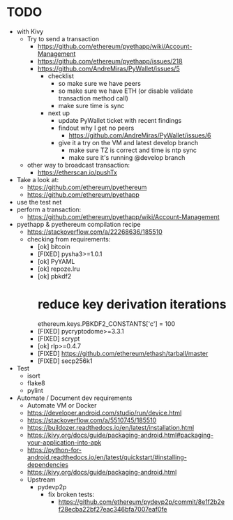 # TODO

 * with Kivy
   * Try to send a transaction
     * https://github.com/ethereum/pyethapp/wiki/Account-Management
     * https://github.com/ethereum/pyethapp/issues/218
     * https://github.com/AndreMiras/PyWallet/issues/5
       * checklist
         * so make sure we have peers
         * so make sure we have ETH (or disable validate transaction method call)
         * make sure time is sync
       * next up
         * update PyWallet ticket with recent findings
         * findout why I get no peers
           * https://github.com/AndreMiras/PyWallet/issues/6
         * give it a try on the VM and latest develop branch
           * make sure TZ is correct and time is ntp sync
           * make sure it's running @develop branch
   * other way to broadcast transaction:
     * https://etherscan.io/pushTx
 * Take a look at:
   * https://github.com/ethereum/pyethereum
   * https://github.com/ethereum/pyethapp
 * use the test net
 * perform a transaction:
   * https://github.com/ethereum/pyethapp/wiki/Account-Management
 * pyethapp & pyethereum compilation recipe
   * https://stackoverflow.com/a/22268636/185510
   * checking from requirements:
     * [ok]   bitcoin
     * [FIXED]  pysha3>=1.0.1
     * [ok] PyYAML
     * [ok] repoze.lru
     * [ok] pbkdf2
       # reduce key derivation iterations
       ethereum.keys.PBKDF2_CONSTANTS['c'] = 100
     * [FIXED] pycryptodome>=3.3.1
     * [FIXED] scrypt
     * [ok] rlp>=0.4.7
     * [FIXED] https://github.com/ethereum/ethash/tarball/master
     * [FIXED] secp256k1
 * Test
   * isort
   * flake8
   * pylint
 * Automate / Document dev requirements
   * Automate VM or Docker
   * https://developer.android.com/studio/run/device.html
   * https://stackoverflow.com/a/5510745/185510
   * https://buildozer.readthedocs.io/en/latest/installation.html
   * https://kivy.org/docs/guide/packaging-android.html#packaging-your-application-into-apk
   * https://python-for-android.readthedocs.io/en/latest/quickstart/#installing-dependencies
   * https://kivy.org/docs/guide/packaging-android.html
   * Upstream
     * pydevp2p
       * fix broken tests:
         * https://github.com/ethereum/pydevp2p/commit/8e1f2b2ef28ecba22bf27eac346bfa7007eaf0fe
